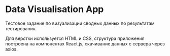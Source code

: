 # Data Visualisation App

Тестовое задание по визуализации сводных данных по результатам тестирования.

Для верстки используется HTML и CSS, структура приложения построена на компонентах React.js, скачивание данных с сервера через axios.
